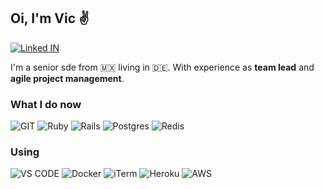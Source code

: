 ## Oi, I'm Vic :v: 
[![Linked IN](https://img.shields.io/badge/LinkedIn-0077B5?style=for-the-badge&logo=linkedin&logoColor=white)](https://www.linkedin.com/in/viccarrasco/)

I'm a senior sde from 🇲🇽 living in 🇩🇪. With experience as **team lead** and **agile project management**. 

### What I do now
![GIT](https://img.shields.io/badge/GIT-E44C30?style=for-the-badge&logo=git&logoColor=white)
![Ruby](https://img.shields.io/badge/Ruby-CC342D?style=for-the-badge&logo=ruby&logoColor=white)
![Rails](https://img.shields.io/badge/Ruby_on_Rails-CC0000?style=for-the-badge&logo=ruby-on-rails&logoColor=white)
![Postgres](https://img.shields.io/badge/PostgreSQL-316192?style=for-the-badge&logo=postgresql&logoColor=white)
![Redis](https://img.shields.io/badge/redis-%23DD0031.svg?&style=for-the-badge&logo=redis&logoColor=white)

### Using
![VS CODE](https://img.shields.io/badge/Visual_Studio_Code-0078D4?style=for-the-badge&logo=visual%20studio%20code&logoColor=white)
![Docker](https://img.shields.io/badge/Docker-2CA5E0?style=for-the-badge&logo=docker&logoColor=white)
![iTerm](https://img.shields.io/badge/iTerm2-000000?style=for-the-badge&logo=iterm2&logoColor=white)
![Heroku](https://img.shields.io/badge/Heroku-430098?style=for-the-badge&logo=heroku&logoColor=white)
![AWS](https://img.shields.io/badge/Amazon_AWS-FF9900?style=for-the-badge&logo=amazonaws&logoColor=white)

<!--
```ruby
module Presenter
  class EngineerPresenter
    def self.present(engineer)
      return if engineer.discard?

      engineer.values
    end
  end  
end

# Who I am
me = {
  name: 'Vic Carrasco',
  aka: '1ronin',
  bio: 'Senior Software Engineer | Project Manager | Lead developer | 13 years of exp | Mexican',
  power_level: 1.step.size,
  skills: ['Ruby / Rails', 'SQL', 'GIT', 'Agile', 'Project Management'],
  hobbies: ['Coding', 'Boxing', 'Martial Arts', 'Cycling', 'Photography']
}

viccarrasco = Struct.new(*me.keys) do
  def discard?
    power_level <= 999_999_999
  end
end.new(*me.values)

Presenter::EngineerPresenter.present(viccarrasco)
```
-->
